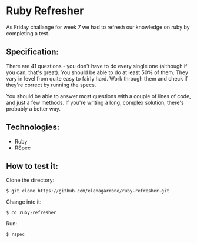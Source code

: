 Ruby Refresher
==============
As Friday challange for week 7 we had to refresh our knowledge on ruby by completing a test.

Specification:
--------------
There are 41 questions - you don't have to do every single one (although if you can, that's great). You should be able to do at least 50% of them. They vary in level from quite easy to fairly hard. Work through them and check if they're correct by running the specs.

You should be able to answer most questions with a couple of lines of code, and just a few methods. If you're writing a long, complex solution, there's probably a better way.

Technologies:
------------
- Ruby
- RSpec

How to test it:
----------

Clone the directory:
```shell
$ git clone https://github.com/elenagarrone/ruby-refresher.git
```
Change into it:
```shell
$ cd ruby-refresher
```
Run:
```shell
$ rspec
```
